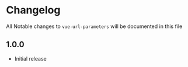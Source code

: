 # Changelog

All Notable changes to `vue-url-parameters` will be documented in this file

## 1.0.0
- Initial release
